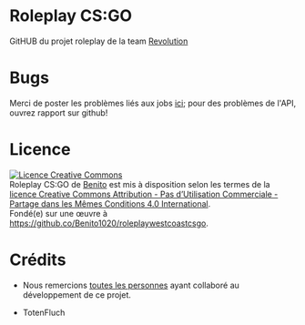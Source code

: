 # Roleplay CS:GO

GitHUB du projet roleplay de la team <a rel="forum" href="https://www.revolution-team.be">Revolution</a>

# Bugs

Merci de poster les problèmes liés aux jobs <a rel="issues" href="https://github.com/Benito1020/Roleplay-CS-GO/issues">ici</a>; pour des problèmes de l'API, ouvrez rapport sur github!

# Licence
<a rel="license" href="http://creativecommons.org/licenses/by-nc-sa/4.0/"><img alt="Licence Creative Commons" style="border-width:0" src="https://i.creativecommons.org/l/by-nc-sa/4.0/88x31.png" /></a><br /><span xmlns:dct="http://purl.org/dc/terms/" href="http://purl.org/dc/dcmitype/Text" property="dct:title" rel="dct:type">Roleplay CS:GO</span> de <a xmlns:cc="http://creativecommons.org/ns#" href="https://github.com/Benito1020/roleplaywestcoastcsgo/blob/master/www.revolution-team.be" property="cc:attributionName" rel="cc:attributionURL">Benito</a> est mis à disposition selon les termes de la <a rel="license" href="http://creativecommons.org/licenses/by-nc-sa/4.0/">licence Creative Commons Attribution - Pas d’Utilisation Commerciale - Partage dans les Mêmes Conditions 4.0 International</a>.<br />Fondé(e) sur une œuvre à <a xmlns:dct="http://purl.org/dc/terms/" href="https://github.co/Benito1020/roleplaywestcoastcsgo" rel="dct:source">https://github.co/Benito1020/roleplaywestcoastcsgo</a>.

# Crédits
- Nous remercions <a rel="issues" href="https://github.com/Benito1020/Roleplay-CS-GO/graphs/contributors">toutes les personnes</a> ayant collaboré au développement de ce projet.

- TotenFluch
